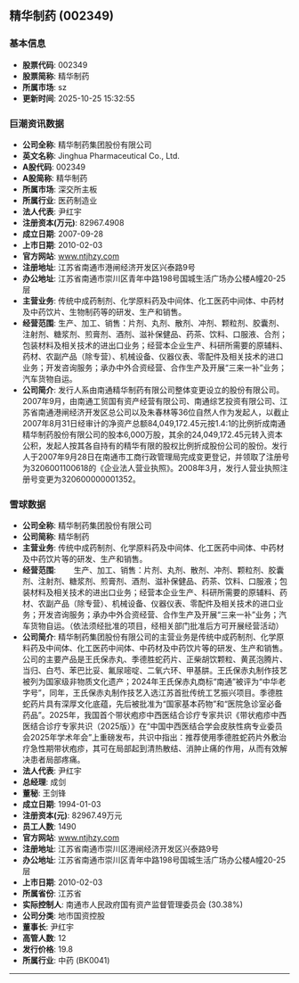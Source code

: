 ## 精华制药 (002349)

### 基本信息

- **股票代码**: 002349
- **股票简称**: 精华制药
- **所属市场**: sz
- **更新时间**: 2025-10-25 15:32:55

### 巨潮资讯数据

- **公司全称**: 精华制药集团股份有限公司
- **英文名称**: Jinghua Pharmaceutical Co., Ltd.
- **A股代码**: 002349
- **A股简称**: 精华制药
- **所属市场**: 深交所主板
- **所属行业**: 医药制造业
- **法人代表**: 尹红宇
- **注册资本(万元)**: 82967.4908
- **成立日期**: 2007-09-28
- **上市日期**: 2010-02-03
- **官方网站**: www.ntjhzy.com
- **注册地址**: 江苏省南通市港闸经济开发区兴泰路9号
- **办公地址**: 江苏省南通市崇川区青年中路198号国城生活广场办公楼A幢20-25层
- **主营业务**: 传统中成药制剂、化学原料药及中间体、化工医药中间体、中药材及中药饮片、生物制药等的研发、生产和销售。
- **经营范围**: 生产、加工、销售：片剂、丸剂、散剂、冲剂、颗粒剂、胶囊剂、注射剂、糖浆剂、煎膏剂、酒剂、滋补保健品、药茶、饮料、口服液、合剂；包装材料及相关技术的进出口业务；经营本企业生产、科研所需要的原辅料、药材、农副产品（除专营）、机械设备、仪器仪表、零配件及相关技术的进口业务；开发咨询服务；承办中外合资经营、合作生产及开展“三来一补”业务；汽车货物自运。
- **公司简介**: 发行人系由南通精华制药有限公司整体变更设立的股份有限公司。2007年9月，由南通工贸国有资产经营有限公司、南通综艺投资有限公司、江苏省南通港闸经济开发区总公司以及朱春林等36位自然人作为发起人，以截止2007年8月31日经审计的净资产总额84,049,172.45元按1.4∶1的比例折成南通精华制药股份有限公司的股本6,000万股，其余的24,049,172.45元转入资本公积，发起人按其各自持有的精华有限的股权比例折成股份公司的股份。发行人于2007年9月28日在南通市工商行政管理局完成变更登记，并领取了注册号为3206001100618的《企业法人营业执照》。2008年3月，发行人营业执照注册号变更为320600000001352。

### 雪球数据

- **公司全称**: 精华制药集团股份有限公司
- **公司简称**: 精华制药
- **主营业务**: 传统中成药制剂、化学原料药及中间体、化工医药中间体、中药材及中药饮片等的研发、生产和销售。
- **经营范围**: 　　生产、加工、销售：片剂、丸剂、散剂、冲剂、颗粒剂、胶囊剂、注射剂、糖浆剂、煎膏剂、酒剂、滋补保健品、药茶、饮料、口服液；包装材料及相关技术的进出口业务；经营本企业生产、科研所需要的原辅料、药材、农副产品（除专营）、机械设备、仪器仪表、零配件及相关技术的进口业务；开发咨询服务；承办中外合资经营、合作生产及开展“三来一补”业务；汽车货物自运。（依法须经批准的项目，经相关部门批准后方可开展经营活动）
- **公司简介**: 精华制药集团股份有限公司的主营业务是传统中成药制剂、化学原料药及中间体、化工医药中间体、中药材及中药饮片等的研发、生产和销售。公司的主要产品是王氏保赤丸、季德胜蛇药片、正柴胡饮颗粒、黄芪泡腾片、当归、白芍、苯巴比妥、氟尿嘧啶、二氧六环、甲基肼。王氏保赤丸制作技艺被列为国家级非物质文化遗产；2024年王氏保赤丸商标“南通”被评为“中华老字号”，同年，王氏保赤丸制作技艺入选江苏首批传统工艺振兴项目。季德胜蛇药片具有深厚文化底蕴，先后被批准为“国家基本药物”和“医院急诊室必备药品”。2025年，我国首个带状疱疹中西医结合诊疗专家共识《带状疱疹中西医结合诊疗专家共识（2025版）》在“中国中西医结合学会皮肤性病专业委员会2025年学术年会”上重磅发布，共识中指出：推荐使用季德胜蛇药片外敷治疗急性期带状疱疹，其可在局部起到清热散结、消肿止痛的作用，从而有效解决患者局部疼痛。
- **法人代表**: 尹红宇
- **总经理**: 成剑
- **董秘**: 王剑锋
- **成立日期**: 1994-01-03
- **注册资本(元)**: 82967.49万元
- **员工人数**: 1490
- **官方网站**: www.ntjhzy.com
- **注册地址**: 江苏省南通市崇川区港闸经济开发区兴泰路9号
- **办公地址**: 江苏省南通市崇川区青年中路198号国城生活广场办公楼A幢20-25层
- **上市日期**: 2010-02-03
- **所属省份**: 江苏省
- **实际控制人**: 南通市人民政府国有资产监督管理委员会 (30.38%)
- **公司分类**: 地市国资控股
- **董事长**: 尹红宇
- **高管人数**: 12
- **发行价格**: 19.8
- **所属行业**: 中药 (BK0041)

---